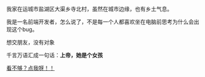 我家在运城市盐湖区大渠乡寺北村，虽然在城市边缘，也有乡土气息。

我是一名前端开发者，怎么说了，不是每一个人都喜欢坐在电脑前思考为什么会出现这个bug。

想交朋友，没有对象

千言万语汇成一句话：**上帝，她是个女孩**

[看不够？点我呀！！](../../aboutme/aboutme.html)
